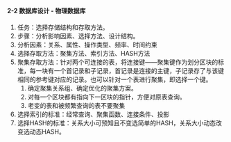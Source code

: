  

#### 2-2 数据库设计 - 物理数据库

1. 任务：选择存储结构和存取方法。
2. 步骤：分析影响因素、选择方法、设计结构。
3. 分析因素：关系、属性、操作类型、频率、时间约束
4. 选择存取方法：聚集方法、索引方法、HASH方法
5. 聚集存取方法：针对两个可连接的表，将连接键——聚集键作为划分区块的标准，每一块有一个首记录和子记录，首记录是连接的主键，子记录存了与该键相同的参考键对应的记录。也可以针对一个表进行聚集，即选择一个键。
   1. 确定聚集关系组、确定优化的聚集方案。
   2. 对每一个区块都有指向下一区块的指针，方便对原表查询。
   3. 老变的表和被频繁查询的表不要聚集
6. 选择索引的标准：经常查询、聚集函数、连接条件、投影
7. 选择HASH的标准：关系大小可预知且不变选简单的HASH，关系大小动态改变选动态HASH。